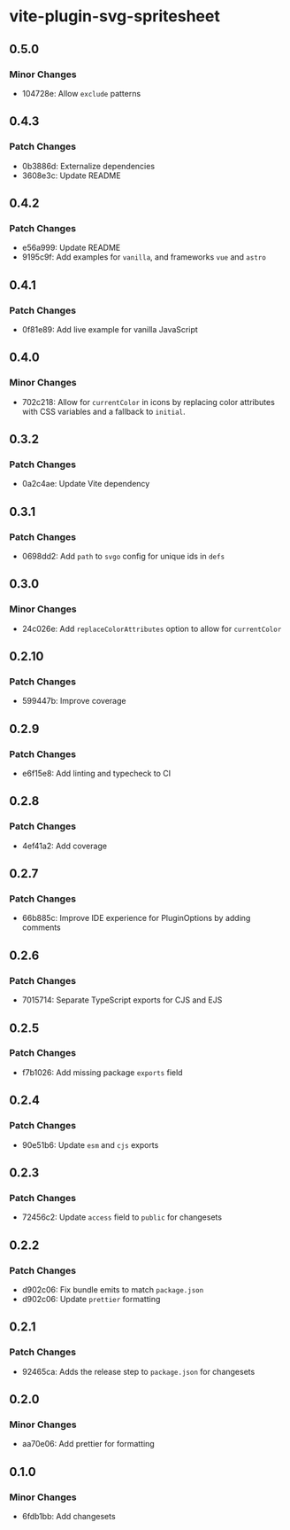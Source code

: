# vite-plugin-svg-spritesheet

## 0.5.0

### Minor Changes

- 104728e: Allow `exclude` patterns

## 0.4.3

### Patch Changes

- 0b3886d: Externalize dependencies
- 3608e3c: Update README

## 0.4.2

### Patch Changes

- e56a999: Update README
- 9195c9f: Add examples for `vanilla`, and frameworks `vue` and `astro`

## 0.4.1

### Patch Changes

- 0f81e89: Add live example for vanilla JavaScript

## 0.4.0

### Minor Changes

- 702c218: Allow for `currentColor` in icons by replacing color attributes with CSS variables and a fallback to `initial`.

## 0.3.2

### Patch Changes

- 0a2c4ae: Update Vite dependency

## 0.3.1

### Patch Changes

- 0698dd2: Add `path` to `svgo` config for unique ids in `defs`

## 0.3.0

### Minor Changes

- 24c026e: Add `replaceColorAttributes` option to allow for `currentColor`

## 0.2.10

### Patch Changes

- 599447b: Improve coverage

## 0.2.9

### Patch Changes

- e6f15e8: Add linting and typecheck to CI

## 0.2.8

### Patch Changes

- 4ef41a2: Add coverage

## 0.2.7

### Patch Changes

- 66b885c: Improve IDE experience for PluginOptions by adding comments

## 0.2.6

### Patch Changes

- 7015714: Separate TypeScript exports for CJS and EJS

## 0.2.5

### Patch Changes

- f7b1026: Add missing package `exports` field

## 0.2.4

### Patch Changes

- 90e51b6: Update `esm` and `cjs` exports

## 0.2.3

### Patch Changes

- 72456c2: Update `access` field to `public` for changesets

## 0.2.2

### Patch Changes

- d902c06: Fix bundle emits to match `package.json`
- d902c06: Update `prettier` formatting

## 0.2.1

### Patch Changes

- 92465ca: Adds the release step to `package.json` for changesets

## 0.2.0

### Minor Changes

- aa70e06: Add prettier for formatting

## 0.1.0

### Minor Changes

- 6fdb1bb: Add changesets
